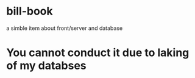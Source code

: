 # bill-book
a simble item about front/server and database

# You cannot conduct it due to laking of my databses
